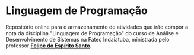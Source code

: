 # Linguagem de Programação
Repositório online para o armazenamento de atividades que irão compor a nota da disciplina "Linguagem de Programação" do curso de Análise e Desenvolvimento de Sistemas na Fatec Indaiatuba, ministrada pelo professor [**Felipe do Espírito Santo**](https://github.com/felipez3r0).